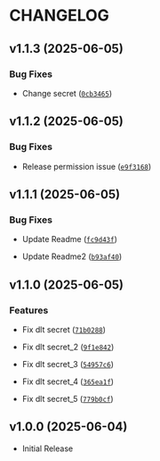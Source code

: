 # CHANGELOG

<!-- version list -->

## v1.1.3 (2025-06-05)

### Bug Fixes

- Change secret
  ([`0cb3465`](https://github.com/e-espootin/poc_dlthub/commit/0cb346583640f126d6dc2634941fa5c5089be4fe))


## v1.1.2 (2025-06-05)

### Bug Fixes

- Release permission issue
  ([`e9f3168`](https://github.com/e-espootin/poc_dlthub/commit/e9f3168684561c290ee10bdab0cfab0e9d94d2fe))


## v1.1.1 (2025-06-05)

### Bug Fixes

- Update Readme
  ([`fc9d43f`](https://github.com/e-espootin/poc_dlthub/commit/fc9d43fbd910795ce89d61cca397ba617eb49466))

- Update Readme2
  ([`b93af40`](https://github.com/e-espootin/poc_dlthub/commit/b93af40e2156c15aa2f3b6042e640f8409147a44))


## v1.1.0 (2025-06-05)

### Features

- Fix dlt secret
  ([`71b0288`](https://github.com/e-espootin/poc_dlthub/commit/71b0288435de27e1722029db3e7fc861f93f0b41))

- Fix dlt secret_2
  ([`9f1e842`](https://github.com/e-espootin/poc_dlthub/commit/9f1e84228c4fbf1a012354b80d5f46d8db386bee))

- Fix dlt secret_3
  ([`54957c6`](https://github.com/e-espootin/poc_dlthub/commit/54957c6cb876ee342324eaa7e9c353c6c56ba152))

- Fix dlt secret_4
  ([`365ea1f`](https://github.com/e-espootin/poc_dlthub/commit/365ea1f4710d65b44290b5bd113b879fd312cf86))

- Fix dlt secret_5
  ([`779b0cf`](https://github.com/e-espootin/poc_dlthub/commit/779b0cf7dd69af60199f6e94b1192a4965b56c20))


## v1.0.0 (2025-06-04)

- Initial Release
